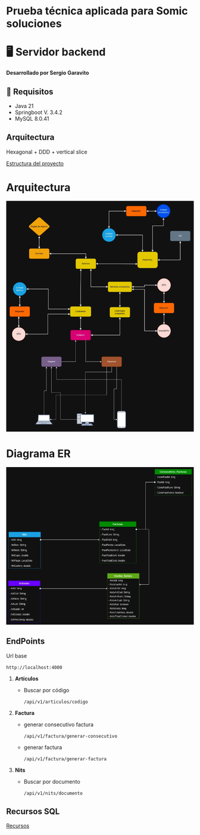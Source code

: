 # Prueba técnica aplicada para Somic soluciones

# &#x1f5a5; Servidor backend

__Desarrollado por Sergio Garavito__

## 🧰 Requisitos
- Java 21
- Springboot V. 3.4.2
- MySQL 8.0.41

## Arquitectura
Hexagonal + DDD + vertical slice

[Estructura del proyecto](./estructura_del_proyecto.md)

# Arquitectura
![](Diagrama-Arquitectura.webp)

# Diagrama ER
![Diagrama ER](./Diagrama-Entidades.webp)

## EndPoints
Url base
~~~
http://localhost:4000
~~~

1. __Artículos__

    - Buscar por código
        ~~~
        /api/v1/articulos/codigo
        ~~~

1. __Factura__

    - generar consecutivo factura
        ~~~
        /api/v1/factura/generar-consecutivo
        ~~~
    - generar factura
        ~~~
        /api/v1/factura/generar-factura
        ~~~

1. __Nits__

    - Buscar por documento
        ~~~
        /api/v1/nits/documento
        ~~~

## Recursos SQL
[Recursos](./src/main/resources/queries.sql)